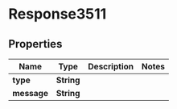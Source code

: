 
# Response3511

## Properties
Name | Type | Description | Notes
------------ | ------------- | ------------- | -------------
**type** | **String** |  | 
**message** | **String** |  | 



